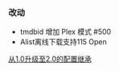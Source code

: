 ### 改动

- tmdbid 增加 Plex 模式 #500
- Alist离线下载支持115 Open

[从1.0升级至2.0的配置继承](https://github.com/wushuo894/ani-rss/discussions/427)
